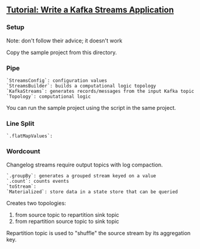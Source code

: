 ## [Tutorial: Write a Kafka Streams Application](https://kafka.apache.org/23/documentation/streams/tutorial)

### Setup

Note: don't follow their advice; it doesn't work

Copy the sample project from this directory.  

### Pipe

```
`StreamsConfig`: configuration values
`StreamsBuilder`: builds a computational logic topology
`KafkaStreams`: generates records/messages from the input Kafka topic
`Topology`: computational logic
```

You can run the sample project using the script in the same project.  

### Line Split

```
`.flatMapValues`:
```

### Wordcount

Changelog streams require output topics with log compaction.  

```
`.groupBy`: generates a grouped stream keyed on a value
`.count`: counts events
`toStream`:
`Materialized`: store data in a state store that can be queried
```

Creates two topologies:  
1) from source topic to repartition sink topic
2) from repartition source topic to sink topic

Repartition topic is used to "shuffle" the source stream by its aggregation key.  
